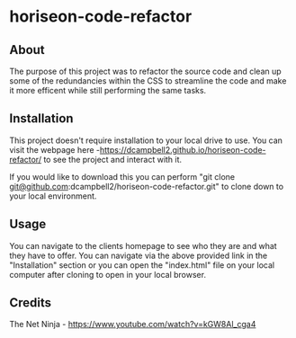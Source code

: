 # horiseon-code-refactor

## About

The purpose of this project was to refactor the source code and clean up some of the redundancies within the CSS to streamline the code and make it more efficent while still performing the same tasks.

## Installation

This project doesn't require installation to your local drive to use. You can visit the webpage here -https://dcampbell2.github.io/horiseon-code-refactor/ to see the project and interact with it.

If you would like to download this you can perform "git clone git@github.com:dcampbell2/horiseon-code-refactor.git" to clone down to your local environment.

## Usage 

You can navigate to the clients homepage to see who they are and what they have to offer. You can navigate via the above provided link in the "Installation" section or you can open the "index.html" file on your local computer after cloning to open in your local browser.


## Credits

The Net Ninja - https://www.youtube.com/watch?v=kGW8Al_cga4